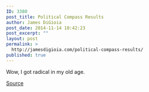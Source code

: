 ```yaml
---
ID: 3380
post_title: Political Compass Results
author: James DiGioia
post_date: 2014-11-14 10:42:23
post_excerpt: ""
layout: post
permalink: >
  http://jamesdigioia.com/political-compass-results/
published: true
---
```

Wow, I got radical in my old age.

[Source][1]

 [1]: http://politicalcompass.org/